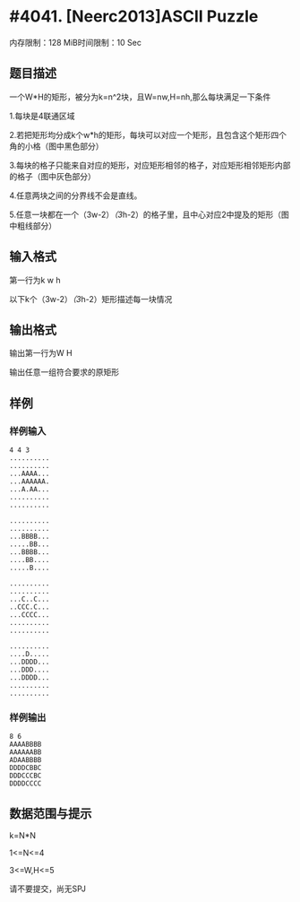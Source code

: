 # #4041. [Neerc2013]ASCII Puzzle

内存限制：128 MiB时间限制：10 Sec

## 题目描述

一个W*H的矩形，被分为k=n^2块，且W=nw,H=nh,那么每块满足一下条件 

1.每块是4联通区域 

2.若把矩形均分成k个w*h的矩形，每块可以对应一个矩形，且包含这个矩形四个角的小格（图中黑色部分） 

3.每块的格子只能来自对应的矩形，对应矩形相邻的格子，对应矩形相邻矩形内部的格子（图中灰色部分） 

4.任意两块之间的分界线不会是直线。 

5.任意一块都在一个（3w-2）*（3*h-2）的格子里，且中心对应2中提及的矩形（图中粗线部分） 

## 输入格式

第一行为k w h 

以下k个（3w-2）*（3*h-2）矩形描述每一块情况 

## 输出格式

输出第一行为W H 

输出任意一组符合要求的原矩形 

## 样例

### 样例输入

    
    4 4 3
    ..........
    ..........
    ...AAAA...
    ...AAAAAA.
    ...A.AA...
    ..........
    ..........
    
    ..........
    ..........
    ...BBBB...
    .....BB...
    ...BBBB...
    ....BB....
    .....B....
    
    ..........
    ..........
    ...C..C...
    ..CCC.C...
    ...CCCC...
    ..........
    ..........
    
    ..........
    ....D.....
    ...DDDD...
    ...DDD....
    ...DDDD...
    ..........
    ..........
    

### 样例输出

    
    8 6
    AAAABBBB
    AAAAAABB
    ADAABBBB
    DDDDCBBC
    DDDCCCBC
    DDDDCCCC
    

## 数据范围与提示

k=N*N

1<=N<=4

3<=W,H<=5

请不要提交，尚无SPJ
